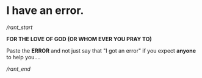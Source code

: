 # I have an error.

_/rant\_start_

**FOR THE LOVE OF GOD (OR WHOM EVER YOU PRAY TO)**

Paste the **ERROR** and not just say that "I got an error" if you expect **anyone** to help you....

_/rant\_end_
